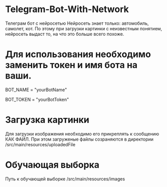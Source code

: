 # Telegram-Bot-With-Network
Телеграм бот с нейросетью
Нейросеть знает только: автомобиль, самолет, кот.
По этому при загрузки картинки с неизвестным понятием, нейросеть выдаст то, на что это больше всего похоже.

# Для иcпользования необходимо заменить токен и имя бота на ваши.
BOT_NAME = "yourBotName"

BOT_TOKEN = "yourBotToken"

# Загрузка картинки
Для загрузки изображения необходимо его прикреплять к сообщению КАК ФАЙЛ. 
При этом загруженые файлы созраняются в директории /src/main/resources/uploadedFile

# Обучающая выборка
Путь к обучающей выборке /src/main/resources/images
